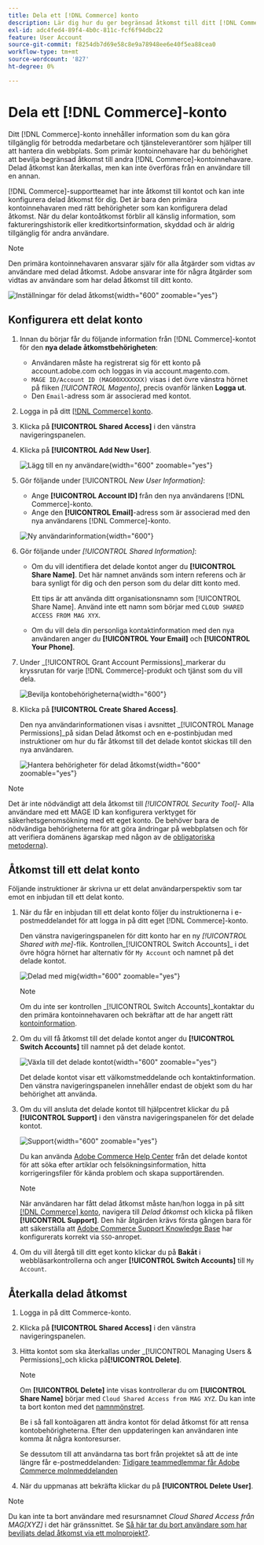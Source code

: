 ```yaml
---
title: Dela ett [!DNL Commerce] konto
description: Lär dig hur du ger begränsad åtkomst till ditt [!DNL Commerce] konto för andra [!DNL Commerce] kontoinnehavare.
exl-id: adc4fed4-89f4-4b0c-811c-fcf6f94dbc22
feature: User Account
source-git-commit: f8254db7d69e58c8e9a78948ee6e40f5ea88cea0
workflow-type: tm+mt
source-wordcount: '827'
ht-degree: 0%

---
```


# Dela ett [!DNL Commerce]-konto

Ditt [!DNL Commerce]-konto innehåller information som du kan göra tillgänglig för betrodda medarbetare och tjänsteleverantörer som hjälper till att hantera din webbplats. Som primär kontoinnehavare har du behörighet att bevilja begränsad åtkomst till andra [!DNL Commerce]-kontoinnehavare. Delad åtkomst kan återkallas, men kan inte överföras från en användare till en annan.

[!DNL Commerce]-supportteamet har inte åtkomst till kontot och kan inte konfigurera delad åtkomst för dig. Det är bara den primära kontoinnehavaren med rätt behörigheter som kan konfigurera delad åtkomst. När du delar kontoåtkomst förblir all känslig information, som faktureringshistorik eller kreditkortsinformation, skyddad och är aldrig tillgänglig för andra användare.

>[!NOTE]
>
>Den primära kontoinnehavaren ansvarar själv för alla åtgärder som vidtas av användare med delad åtkomst. Adobe ansvarar inte för några åtgärder som vidtas av användare som har delad åtkomst till ditt konto.

![Inställningar för delad åtkomst](./assets/shared-access.png){width="600" zoomable="yes"}

## Konfigurera ett delat konto

1. Innan du börjar får du följande information från [!DNL Commerce]-kontot för den **nya delade åtkomstbehörigheten**:

   - Användaren måste ha registrerat sig för ett konto på account.adobe.com och loggas in via account.magento.com.
   - `MAGE ID/Account ID (MAG00XXXXXXX)` visas i det övre vänstra hörnet på fliken _[!UICONTROL Magento]_, precis ovanför länken **Logga ut**.
   - Den `Email`-adress som är associerad med kontot.

1. Logga in på ditt [[!DNL Commerce] konto](commerce-account-create.md).

1. Klicka på **[!UICONTROL Shared Access]** i den vänstra navigeringspanelen.

1. Klicka på **[!UICONTROL Add New User]**.

   ![Lägg till en ny användare](./assets/shared-access-add.png){width="600" zoomable="yes"}

1. Gör följande under [!UICONTROL _New User Information]_:

   - Ange **[!UICONTROL Account ID]** från den nya användarens [!DNL Commerce]-konto.
   - Ange den **[!UICONTROL Email]**-adress som är associerad med den nya användarens [!DNL Commerce]-konto.

   ![Ny användarinformation](./assets/shared-new-user.png){width="600"}

1. Gör följande under _[!UICONTROL Shared Information]_:

   - Om du vill identifiera det delade kontot anger du **[!UICONTROL Share Name]**. Det här namnet används som intern referens och är bara synligt för dig och den person som du delar ditt konto med.

     Ett tips är att använda ditt organisationsnamn som [!UICONTROL Share Name]. Använd inte ett namn som börjar med `CLOUD SHARED ACCESS FROM MAG XYX`.
   - Om du vill dela din personliga kontaktinformation med den nya användaren anger du **[!UICONTROL Your Email]** och **[!UICONTROL Your Phone]**.

1. Under _[!UICONTROL Grant Account Permissions]_markerar du kryssrutan för varje [!DNL Commerce]-produkt och tjänst som du vill dela.

   ![Bevilja kontobehörigheterna](./assets/shared-permissions.png){width="600"}

1. Klicka på **[!UICONTROL Create Shared Access]**.

   Den nya användarinformationen visas i avsnittet _[!UICONTROL Manage Permissions]_på sidan Delad åtkomst och en e-postinbjudan med instruktioner om hur du får åtkomst till det delade kontot skickas till den nya användaren.

   ![Hantera behörigheter för delad åtkomst](./assets/shared-manage-permissions.png){width="600" zoomable="yes"}

>[!NOTE]
>
>Det är inte nödvändigt att dela åtkomst till _[!UICONTROL Security Tool]_- Alla användare med ett MAGE ID kan konfigurera verktyget för säkerhetsgenomsökning med ett eget konto. De behöver bara de nödvändiga behörigheterna för att göra ändringar på webbplatsen och för att verifiera domänens ägarskap med någon av de [obligatoriska metoderna](https://experienceleague.adobe.com/en/docs/commerce-admin/systems/security/security-scan)).

## Åtkomst till ett delat konto

Följande instruktioner är skrivna ur ett delat användarperspektiv som tar emot en inbjudan till ett delat konto.

1. När du får en inbjudan till ett delat konto följer du instruktionerna i e-postmeddelandet för att logga in på ditt eget [!DNL Commerce]-konto.

   Den vänstra navigeringspanelen för ditt konto har en ny _[!UICONTROL Shared with me]_-flik. Kontrollen_[!UICONTROL Switch Accounts]_ i det övre högra hörnet har alternativ för `My Account` och namnet på det delade kontot.

   ![Delad med mig](./assets/shared-with-me.png){width="600" zoomable="yes"}

   >[!NOTE]
   >
   >   Om du inte ser kontrollen _[!UICONTROL Switch Accounts]_kontaktar du den primära kontoinnehavaren och bekräftar att de har angett rätt [kontoinformation](#set-up-a-shared-account).


1. Om du vill få åtkomst till det delade kontot anger du **[!UICONTROL Switch Accounts]** till namnet på det delade kontot.

   ![Växla till det delade kontot](./assets/shared-switch.png){width="600" zoomable="yes"}

   Det delade kontot visar ett välkomstmeddelande och kontaktinformation. Den vänstra navigeringspanelen innehåller endast de objekt som du har behörighet att använda.

1. Om du vill ansluta det delade kontot till hjälpcentret klickar du på **[!UICONTROL Support]** i den vänstra navigeringspanelen för det delade kontot.

   ![Support](./assets/shared-support.png){width="600" zoomable="yes"}

   Du kan använda [Adobe Commerce Help Center](https://experienceleague.adobe.com/en/docs/commerce-knowledge-base/kb/overview) från det delade kontot för att söka efter artiklar och felsökningsinformation, hitta korrigeringsfiler för kända problem och skapa supportärenden.

   >[!NOTE]
   >
   >När användaren har fått delad åtkomst måste han/hon logga in på sitt [[!DNL Commerce] konto](https://account.magento.com/customer/account/login), navigera till _Delad åtkomst_ och klicka på fliken **[!UICONTROL Support]**. Den här åtgärden krävs första gången bara för att säkerställa att [Adobe Commerce Support Knowledge Base](https://experienceleague.adobe.com/en/docs/commerce-knowledge-base/kb/overview) har konfigurerats korrekt via `SSO`-anropet.

1. Om du vill återgå till ditt eget konto klickar du på **Bakåt** i webbläsarkontrollerna och anger **[!UICONTROL Switch Accounts]** till `My Account`.

## Återkalla delad åtkomst

1. Logga in på ditt Commerce-konto.

1. Klicka på **[!UICONTROL Shared Access]** i den vänstra navigeringspanelen.

1. Hitta kontot som ska återkallas under _[!UICONTROL Managing Users & Permissions]_och klicka på&#x200B;**[!UICONTROL Delete]**.

   >[!NOTE]
   >
   > Om **[!UICONTROL Delete]** inte visas kontrollerar du om **[!UICONTROL Share Name]** börjar med `Cloud Shared Access from MAG XYZ`. Du kan inte ta bort konton med det [namnmönstret](https://experienceleague.adobe.com/en/docs/commerce-knowledge-base/kb/help-center-guide/magento-help-center-user-guide#remove-cloud-shared-access-users).
   > 
   > Be i så fall kontoägaren att ändra kontot för delad åtkomst för att rensa kontobehörigheterna. Efter den uppdateringen kan användaren inte komma åt några kontoresurser.
   >
   > Se dessutom till att användarna tas bort från projektet så att de inte längre får e-postmeddelanden: [Tidigare teammedlemmar får Adobe Commerce molnmeddelanden](https://experienceleague.adobe.com/en/docs/commerce-knowledge-base/kb/troubleshooting/miscellaneous/former-teammembers-receive-cloud-notification-emails)


1. När du uppmanas att bekräfta klickar du på **[!UICONTROL Delete User]**.

>[!NOTE]
>
>Du kan inte ta bort användare med resursnamnet _Cloud Shared Access från MAG[XYZ]_ i det här gränssnittet. Se [Så här tar du bort användare som har beviljats delad åtkomst via ett molnprojekt?](https://experienceleague.adobe.com/en/docs/commerce-knowledge-base/kb/troubleshooting/miscellaneous/shared-access-troubleshooting).
